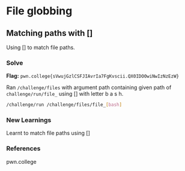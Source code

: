 # File globbing

## Matching paths with []
Using [] to match file paths.

### Solve
**Flag:** `pwn.college{sVwujGzlCSFJIAvrIa7FgKvscii.QX0IDO0wiNwIzNzEzW}`

Ran  `/challenge/files` with argument path containing given path of `challenge/run/file_` using [] with letter b a s h.

```bash
/challenge/run /challenge/files/file_[bash]
```

### New Learnings
Learnt to match file paths using []

### References 
pwn.college